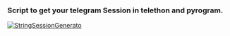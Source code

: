 ### Script to get your telegram Session in telethon and pyrogram.

<a href="https://stringsession.WhySooSerious.repl.run"><img src="https://img.shields.io/badge/run-StringSessionGenerator-blue?style=for-the-badge&logo=repl.it%22" alt="StringSessionGenerato" /></a>
